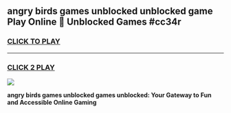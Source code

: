 
## angry birds games unblocked unblocked game Play Online 👋 Unblocked Games #cc34r
<h3>
<a href="https://premium.freeplayer.one?title=angry_birds_games_unblocked&ref=21F">CLICK TO PLAY</a></h3>
<hr>

<h3>
<a href="https://premium.freeplayer.one?title=angry_birds_games_unblocked&ref=21F">CLICK 2 PLAY</a>
  
</h3>

<a href="https://premium.freeplayer.one?title=angry_birds_games_unblocked&ref=21F/"><img src="https://clearcache.store/games.png"></a>


**angry birds games unblocked games unblocked: Your Gateway to Fun and Accessible Online Gaming**
